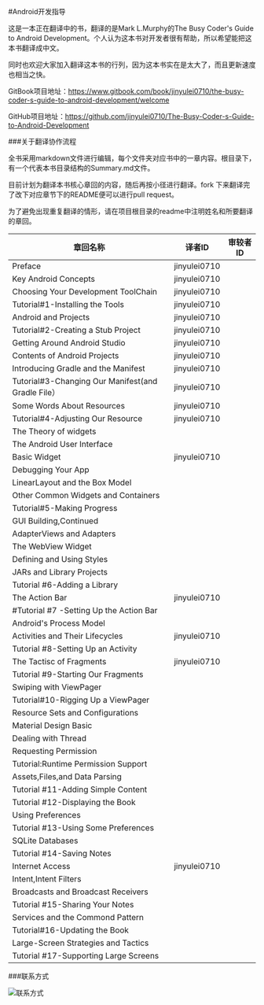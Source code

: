 #Android开发指导

这是一本正在翻译中的书，翻译的是Mark L.Murphy的The Busy Coder's Guide to
Android Development。个人认为这本书对开发者很有帮助，所以希望能把这本书翻译成中文。

同时也欢迎大家加入翻译这本书的行列，因为这本书实在是太大了，而且更新速度也相当之快。

GitBook项目地址：https://www.gitbook.com/book/jinyulei0710/the-busy-coder-s-guide-to-android-development/welcome

GitHub项目地址：https://github.com/jinyulei0710/The-Busy-Coder-s-Guide-to-Android-Development

###关于翻译协作流程

全书采用markdown文件进行编辑，每个文件夹对应书中的一章内容。根目录下，有一个代表本书目录结构的Summary.md文件。

目前计划为翻译本书核心章回的内容，随后再按小径进行翻译。fork 下来翻译完了改下对应章节下的README便可以进行pull request。

为了避免出现重复翻译的情形，请在项目根目录的readme中注明姓名和所要翻译的章回。



|章回名称|译者ID|审较者ID|
|----|----|-----|
|Preface|jinyulei0710|
|Key Android Concepts|jinyulei0710|
|Choosing Your Development ToolChain|jinyulei0710|
|Tutorial#1-Installing the Tools|jinyulei0710|
|Android and Projects|jinyulei0710|
|Tutorial#2-Creating a Stub Project|jinyulei0710|
|Getting Around Android Studio|jinyulei0710|
|Contents of Android Projects|jinyulei0710|
|Introducing Gradle and the Manifest|jinyulei0710|
|Tutorial#3-Changing Our Manifest(and Gradle File）|jinyulei0710|
|Some Words About Resources|jinyulei0710|
|Tutorial#4-Adjusting Our Resource|jinyulei0710|
|The Theory of widgets||
|The Android User Interface||
|Basic Widget|jinyulei0710|
|Debugging Your App||
|LinearLayout and the Box Model||
|Other Common Widgets and Containers||
|Tutorial#5-Making Progress||
|GUI Building,Continued||
|AdapterViews and Adapters||
|The WebView Widget||
|Defining and Using Styles||
|JARs and Library Projects||
|Tutorial #6-Adding a Library||
|The Action Bar|jinyulei0710|
|#Tutorial #7 -Setting Up the Action Bar||
|Android's Process Model||
|Activities and Their Lifecycles|jinyulei0710|
|Tutorial #8-Setting Up an Activity||
|The Tactisc of Fragments|jinyulei0710|
|Tutorial #9-Starting Our Fragments||
|Swiping with ViewPager||
|Tutorial#10-Rigging Up a ViewPager||
|Resource Sets and Configurations||
|Material Design Basic||
|Dealing with Thread||
|Requesting Permission||
|Tutorial:Runtime Permission Support||
|Assets,Files,and Data Parsing||
|Tutorial #11-Adding Simple Content||
|Tutorial #12-Displaying the Book||
|Using Preferences||
|Tutorial #13-Using Some Preferences||
|SQLite Databases||
|Tutorial #14-Saving Notes||
|Internet Access|jinyulei0710|
|Intent,Intent Filters||
|Broadcasts and Broadcast Receivers||
|Tutorial #15-Sharing Your Notes||
|Services and the Commond Pattern||
|Tutorial#16-Updating the Book||
|Large-Screen Strategies and Tactics|
|Tutorial #17-Supporting Large Screens||

###联系方式

![联系方式](http://img.51zcds.com/qq.png)
